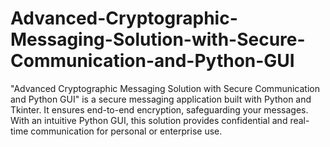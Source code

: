 # Advanced-Cryptographic-Messaging-Solution-with-Secure-Communication-and-Python-GUI
"Advanced Cryptographic Messaging Solution with Secure Communication and Python GUI" is a secure messaging application built with Python and Tkinter. It ensures end-to-end encryption, safeguarding your messages. With an intuitive Python GUI, this solution provides confidential and real-time communication for personal or enterprise use.
